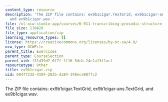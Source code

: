 ```yaml
---
content_type: resource
description: 'The ZIP file contains: ex9b1cigar.TextGrid, ex9b1cigar-ans.TextGrid,
  and ex9b1cigar.wav.'
file: /ol-ocw-studio-app/courses/6-911-transcribing-prosodic-structure-of-spoken-utterances-with-tobi-january-iap-2006/6847723d4194283bda84340ece887fc2_ex9b1cigar.zip
file_size: 110420
file_type: application/zip
learning_resource_types: []
license: https://creativecommons.org/licenses/by-nc-sa/4.0/
ocw_type: OCWFile
parent_title: Exercises
parent_type: CourseSection
parent_uid: f31439d7-0f7f-ff16-5dcb-24c1a13f1acf
resourcetype: Other
title: ex9b1cigar.zip
uid: 6847723d-4194-283b-da84-340ece887fc2
---
```

The ZIP file contains: ex9b1cigar.TextGrid, ex9b1cigar-ans.TextGrid, and ex9b1cigar.wav.